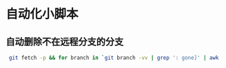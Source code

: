 
# 自动化小脚本

## 自动删除不在远程分支的分支

```bash
 git fetch -p && for branch in `git branch -vv | grep ': gone]' | awk '{print $1}'`; do git branch -D $branch; done
```
